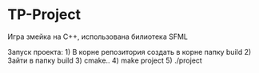 # TP-Project

Игра змейка на C++, использована билиотека SFML

Запуск проекта:
    1) В корне репозитория создать в корне папку build
    2) Зайти в папку build
    3) cmake..
    4) make project
    5) ./project
